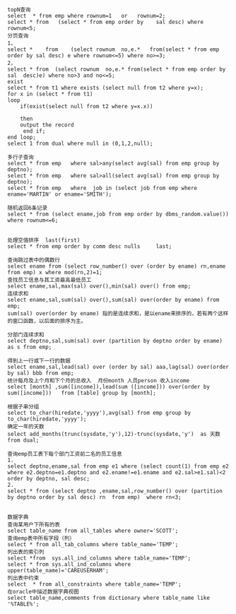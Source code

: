 ﻿```


topN查询
select  * from emp where rownum=1   or   rownum=2;
select * from   (select * from emp order by    sal desc) where rownum<5;
分页查询
1，
select *    from    (select rownum  no,e.*   from(select * from emp order by sal desc) e where rownum<=5) where no>=3;  
2，
select * from  (select rownum  no,e.* from(select * from emp order by sal  desc)e) where no>3 and no<=5;
exist
select * from t1 where exists (select null from t2 where y=x);
for x in (select * from t1)
loop
    if(exist(select null from t2 where y=x.x))
    
    then
    output the record
     end if;
end loop;
select 1 from dual where null in (0,1,2,null);

多行子查询
select * from emp   where sal>any(select avg(sal) from emp group by deptno);
select * from emp   where sal>all(select avg(sal) from emp group by deptno);
select * from emp   where  job in (select job from emp where ename='MARTIN' or ename='SMITH');

随机返回6条记录
select * from (select ename,job from emp order by dbms_random.value())      where rownum<=6;


处理空值排序  last(first)
select * from emp order by comm desc nulls     last;

查询跳过表中的偶数行
select ename from (select row_number() over (order by ename) rn,ename   from emp) x where mod(rn,2)=1;
查找员工信息与其工资最高最低员工
select ename,sal,max(sal) over(),min(sal) over() from emp;
连续求和
select ename,sal,sum(sal) over(),sum(sal) over(order by ename) from emp;
sum(sal) over(order by ename) 指的是连续求和，是以ename来排序的，若有两个这样的窗口函数，以后面的排序为主。

分部门连续求和
select deptno,sal,sum(sal) over (partition by deptno order by ename) as s from emp;

得到上一行或下一行的数据
select ename,sal,lead(sal) over (order by sal) aaa,lag(sal) over(order by sal) bbb from emp;
统计每月及上个月和下个月的总收入  月份month 人员person 收入income
select [month] ,sum([income]),lead(sum ([income])) over(order by sum([income]))   from [table] group by [month];

根据子串分组
select to_char(hiredate,'yyyy'),avg(sal) from emp group by to_char(hiredate,'yyyy');
确定一年的天数
select add_months(trunc(sysdate,'y'),12)-trunc(sysdate,'y')  as 天数 from dual;

查询emp员工表下每个部门工资前二名的员工信息
1.
select deptno,ename,sal from emp e1 where (select count(1) from emp e2 where e2.deptno=e1.deptno and e2.ename!=e1.ename and e2.sal>e1.sal)<2 order by deptno, sal desc;
2.
select * from (select deptno ,ename,sal,row_number() over (partition by deptno order by sal desc) rn  from emp)  where rn<3;


数据字典
查询某用户下所有的表
select table_name from all_tables where owner='SCOTT';
查询emp表中所有字段（列）
select * from all_tab_columns where table_name='TEMP';
列出表的索引列
select *from  sys.all_ind_columns where table_name='TEMP';
select * from sys.all_ind_columns where upper(table_name)='CAREUSERHAM';
列出表中约束
select  * from all_constraints where table_name='TEMP';
在oracle中描述数据字典视图
select table_name,comments from dictionary where table_name like '%TABLE%';

```
